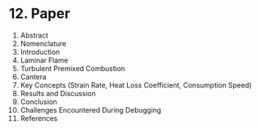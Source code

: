 # 12. Paper

1. Abstract
2. Nomenclature
3. Introduction
4. Laminar Flame
5. Turbulent Premixed Combustion
6. Cantera
7. Key Concepts (Strain Rate, Heat Loss Coefficient, Consumption Speed)
8. Results and Discussion
9. Conclusion
10. Challenges Encountered During Debugging
11. References